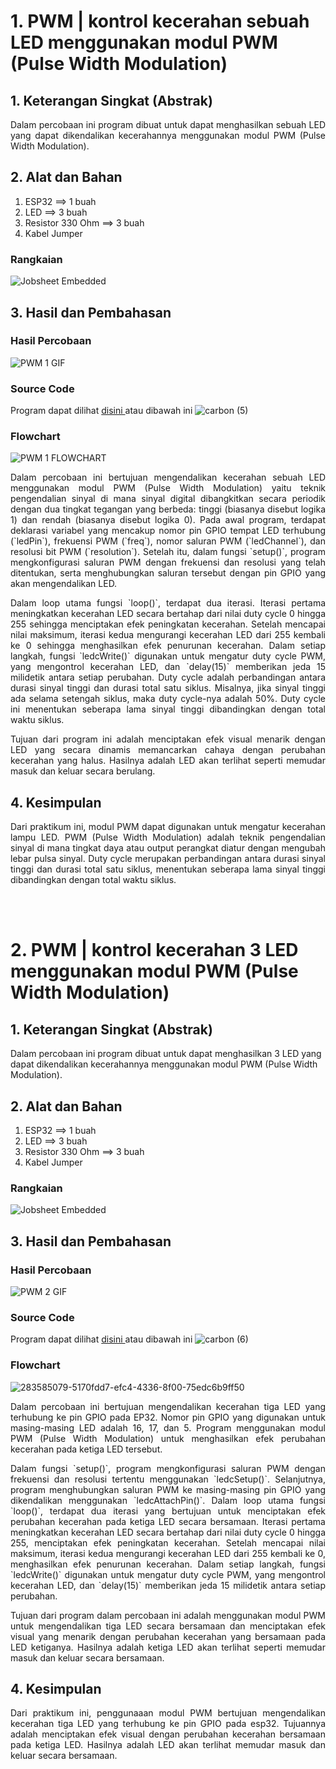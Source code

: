 # 1. PWM | kontrol kecerahan sebuah LED menggunakan modul PWM (Pulse Width Modulation)

## 1. Keterangan Singkat (Abstrak)

<p align="justify">Dalam percobaan ini program dibuat untuk dapat menghasilkan sebuah LED yang dapat dikendalikan kecerahannya menggunakan modul PWM (Pulse Width Modulation).</p>

## 2. Alat dan Bahan
1. ESP32             ==> 1 buah
2. LED               ==> 3 buah
3. Resistor 330 Ohm  ==> 3 buah
4. Kabel Jumper

### Rangkaian

![Jobsheet Embedded](https://github.com/brianrahma/brian-system-embedded/assets/82065700/0815d921-c057-4c0c-ac12-3a3136aee5a4)

## 3. Hasil dan Pembahasan

### Hasil Percobaan

![PWM 1 GIF](https://github.com/brianrahma/brian-system-embedded/assets/82065700/ca9e29f3-1305-442b-a660-62737455da2c)

### Source Code

Program dapat dilihat <a href="https://github.com/brianrahma/brian-system-embedded/blob/master/jobsheet%201/b.%20PWM/1.%20mengendalikan%20kecerahan%20sebuah%20LED%20menggunakan%20modul%20PWM%20(Pulse%20Width%20Modulation)/1._contoh_PWM.ino"> disini </a> atau dibawah ini
![carbon (5)](https://github.com/brianrahma/brian-system-embedded/assets/82065700/b170f112-a80e-4f91-b6de-1c6162c6f43b)

### Flowchart

![PWM 1 FLOWCHART](https://github.com/brianrahma/brian-system-embedded/assets/82065700/8820cd58-95d7-47df-abe5-eaf85f7056f8)

<p align="justify">Dalam percobaan ini bertujuan mengendalikan kecerahan sebuah LED menggunakan modul PWM (Pulse Width Modulation) yaitu teknik pengendalian sinyal di mana sinyal digital dibangkitkan secara periodik dengan dua tingkat tegangan yang berbeda: tinggi (biasanya disebut logika 1) dan rendah (biasanya disebut logika 0). Pada awal program, terdapat deklarasi variabel yang mencakup nomor pin GPIO tempat LED terhubung (`ledPin`), frekuensi PWM (`freq`), nomor saluran PWM (`ledChannel`), dan resolusi bit PWM (`resolution`). Setelah itu, dalam fungsi `setup()`, program mengkonfigurasi saluran PWM dengan frekuensi dan resolusi yang telah ditentukan, serta menghubungkan saluran tersebut dengan pin GPIO yang akan mengendalikan LED.

<p align="justify">Dalam loop utama fungsi `loop()`, terdapat dua iterasi. Iterasi pertama meningkatkan kecerahan LED secara bertahap dari nilai duty cycle 0 hingga 255 sehingga menciptakan efek peningkatan kecerahan. Setelah mencapai nilai maksimum, iterasi kedua mengurangi kecerahan LED dari 255 kembali ke 0 sehingga menghasilkan efek penurunan kecerahan. Dalam setiap langkah, fungsi `ledcWrite()` digunakan untuk mengatur duty cycle PWM, yang mengontrol kecerahan LED, dan `delay(15)` memberikan jeda 15 milidetik antara setiap perubahan. Duty cycle adalah perbandingan antara durasi sinyal tinggi dan durasi total satu siklus. Misalnya, jika sinyal tinggi ada selama setengah siklus, maka duty cycle-nya adalah 50%. Duty cycle ini menentukan seberapa lama sinyal tinggi dibandingkan dengan total waktu siklus.

<p align="justify">Tujuan dari program ini adalah menciptakan efek visual menarik dengan LED yang secara dinamis memancarkan cahaya dengan perubahan kecerahan yang halus. Hasilnya adalah LED akan terlihat seperti memudar masuk dan keluar secara berulang.</p>

## 4. Kesimpulan

<p align="justify">Dari praktikum ini, modul PWM dapat digunakan untuk mengatur kecerahan lampu LED. PWM (Pulse Width Modulation) adalah teknik pengendalian sinyal di mana tingkat daya atau output perangkat diatur dengan mengubah lebar pulsa sinyal. Duty cycle merupakan perbandingan antara durasi sinyal tinggi dan durasi total satu siklus, menentukan seberapa lama sinyal tinggi dibandingkan dengan total waktu siklus. 

<br></br>
# 2. PWM | kontrol kecerahan 3 LED menggunakan modul PWM (Pulse Width Modulation)

## 1. Keterangan Singkat (Abstrak)

Dalam percobaan ini program dibuat untuk dapat menghasilkan 3 LED yang dapat dikendalikan kecerahannya menggunakan modul PWM (Pulse Width Modulation).

## 2. Alat dan Bahan
1. ESP32             ==> 1 buah
2. LED               ==> 3 buah
3. Resistor 330 Ohm  ==> 3 buah
4. Kabel Jumper

### Rangkaian

![Jobsheet Embedded](https://github.com/brianrahma/brian-system-embedded/assets/82065700/0815d921-c057-4c0c-ac12-3a3136aee5a4)

## 3. Hasil dan Pembahasan

### Hasil Percobaan

![PWM 2 GIF](https://github.com/brianrahma/brian-system-embedded/assets/82065700/b21f1edd-cb30-4e3e-9873-348c28d4b05f)

### Source Code

Program dapat dilihat <a href="https://github.com/brianrahma/brian-system-embedded/blob/master/jobsheet%201/b.%20PWM/2.%20mengendalikan%20kecerahan%203%20LED%20menggunakan%20modul%20PWM%20(Pulse%20Width%20Modulation)/2._program_lanjutan.ino"> disini </a> atau dibawah ini
![carbon (6)](https://github.com/brianrahma/brian-system-embedded/assets/82065700/f90f2680-5dab-4aca-888b-70d55b64005a)

### Flowchart

![283585079-5170fdd7-efc4-4336-8f00-75edc6b9ff50](https://github.com/brianrahma/brian-system-embedded/assets/82065700/0870a2e3-fc4f-40e7-a2f5-bc0a55397fd7)


<p align="justify">Dalam percobaan ini bertujuan mengendalikan kecerahan tiga LED yang terhubung ke pin GPIO pada EP32. Nomor pin GPIO yang digunakan untuk masing-masing LED adalah 16, 17, dan 5. Program menggunakan modul PWM (Pulse Width Modulation) untuk menghasilkan efek perubahan kecerahan pada ketiga LED tersebut.

<p align="justify">Dalam fungsi `setup()`, program mengkonfigurasi saluran PWM dengan frekuensi dan resolusi tertentu menggunakan `ledcSetup()`. Selanjutnya, program menghubungkan saluran PWM ke masing-masing pin GPIO yang dikendalikan menggunakan `ledcAttachPin()`. Dalam loop utama fungsi `loop()`, terdapat dua iterasi yang bertujuan untuk menciptakan efek perubahan kecerahan pada ketiga LED secara bersamaan. Iterasi pertama meningkatkan kecerahan LED secara bertahap dari nilai duty cycle 0 hingga 255, menciptakan efek peningkatan kecerahan. Setelah mencapai nilai maksimum, iterasi kedua mengurangi kecerahan LED dari 255 kembali ke 0, menghasilkan efek penurunan kecerahan. Dalam setiap langkah, fungsi `ledcWrite()` digunakan untuk mengatur duty cycle PWM, yang mengontrol kecerahan LED, dan `delay(15)` memberikan jeda 15 milidetik antara setiap perubahan.

<p align="justify">Tujuan dari program dalam percobaan ini adalah menggunakan modul PWM untuk mengendalikan tiga LED secara bersamaan dan menciptakan efek visual yang menarik dengan perubahan kecerahan yang bersamaan pada LED ketiganya. Hasilnya adalah ketiga LED akan terlihat seperti memudar masuk dan keluar secara bersamaan.

## 4. Kesimpulan

<p align="justify">Dari praktikum ini, penggunaaan modul PWM bertujuan mengendalikan kecerahan tiga LED yang terhubung ke pin GPIO pada esp32. Tujuannya adalah menciptakan efek visual dengan perubahan kecerahan bersamaan pada ketiga LED. Hasilnya adalah LED akan terlihat memudar masuk dan keluar secara bersamaan.


